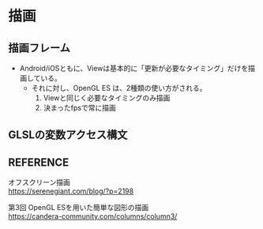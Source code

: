 # 描画


## 描画フレーム
- Android/iOSともに、Viewは基本的に「更新が必要なタイミング」だけを描画している。
    - それに対し、OpenGL ES は、2種類の使い方がされる。
        1. Viewと同じく必要なタイミングのみ描画
        1. 決まったfpsで常に描画


## GLSLの変数アクセス構文


## REFERENCE
オフスクリーン描画  
https://serenegiant.com/blog/?p=2198

第3回 OpenGL ESを用いた簡単な図形の描画  
https://candera-community.com/columns/column3/